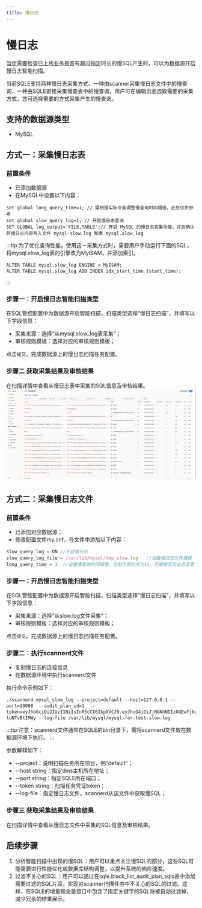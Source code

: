 ```yaml
---
title: 慢日志
---
```


# 慢日志
当您需要检查已上线业务是否有超过指定时长的慢SQL产生时，可以为数据源开启慢日志智能扫描。

当前SQLE支持两种慢日志采集方式，一种由scanner采集慢日志文件中的慢查询，一种由SQLE直接采集慢查表中的慢查询，用户可在编辑页面选取需要的采集方式，您可选择需要的方式采集产生的慢查询。

## 支持的数据源类型
* MySQL

## 方式一：采集慢日志表
### 前置条件
* 已添加数据源
* 在MySQL中设置以下内容：
```
set global long_query_time=1; // 需根据实际业务调整慢查询时间阈值，此处仅供参考
set global slow_query_log=1; // 开启慢日志查询
SET GLOBAL log_output='FILE,TABLE';// 开启 MySQL 的慢日志收集功能，并且确认将慢日志内容写入文件 mysql-slow.log 和表 mysql.slow_log
```
:::tip
为了优化查询性能，使用这一采集方式时，需要用户手动运行下面的SQL，将mysql.slow_log表的引擎改为MyISAM，并添加索引。
```
ALTER TABLE mysql.slow_log ENGINE = MyISAM;
ALTER TABLE mysql.slow_log ADD INDEX idx_start_time (start_time);
```
:::

### 步骤一：开启慢日志智能扫描类型

在SQL管控配置中为数据源开启智能扫描，扫描类型选择“慢日志扫描”，并填写以下字段信息：

* 采集来源：选择“从mysql.slow_log表采集”；
* 审核规则模板：选择对应的审核规则模板；

点击`提交`，完成数据源上的慢日志扫描任务配置。


### 步骤二 获取采集结果及审核结果
在扫描详情中查看从慢日志表中采集的SQL信息及审核结果。
![list](img/slowlog_list.png)



## 方式二：采集慢日志文件

### 前置条件
* 已添加对应数据源；
* 修改配置文件my.cnf，在文件中添加以下内容：
```jsx title="my.cnf"
slow_query_log = ON //开启慢日志
slow_query_log_file = /var/lib/mysql/tmp_slow.log   //设置慢日志文件路径
long_query_time = 1  //设置慢查询时间阈值，当前示例时间为1s，可根据实际业务变更
```

### 步骤一：开启慢日志智能扫描类型

在SQL管控配置中为数据源开启智能扫描，扫描类型选择“慢日志扫描”，并填写以下字段信息：

* 采集来源：选择“从slow.log文件采集”；
* 审核规则模板：选择对应的审核规则模板；

点击`提交`，完成数据源上的慢日志扫描任务配置。

### 步骤二：执行scannerd文件

* 复制慢日志的连接信息
* 在数据源环境中执行scannerd文件

执行命令示例如下：

```
./scannerd mysql_slow_log --project=default --host=127.0.0.1 --port=10000  --audit_plan_id=1  --token=eyJhbGciOiJIUzI1NiIsInR5cCI6IkpXVCJ9.eyJhcG4iOiJjNGNhNDIzOGEwYjkyMzgyMGRjYzUwOWE2Zjc1ODQ5YiIsImV4cCI6MTc1NDAzNjEyOCwiaXNzIjoiYWN0aW9udGVjaCBkbXMiLCJ1aWQiOiI3MDAyMDAifQ.gUE0fNLjAJAWXK7sPydEN8zQ96gStxa-luNTvBtIMWy --log-file /var/lib/mysql/mysql-for-test-slow.log
```

:::tip
注意：scannerd文件通常在SQLE的bin目录下，需将scannerd文件放在数据源环境下执行。
::: 

参数解释如下：

* --project：说明扫描任务所在项目，例“default”；
* --host string：指定dms主机所在地址；
* --port string：指定SQLE所在端口；
* --token string：扫描任务凭证token；
* --log-file：指定慢日志文件，scannerd从该文件中获取慢SQL；

### 步骤三 获取采集结果及审核结果
在扫描详情中查看从慢日志文件中采集的SQL信息及审核结果。


## 后续步骤
1. 分析智能扫描中出现的慢SQL：用户可以重点关注慢SQL的部分，这些SQL可能需要进行性能优化或数据库结构调整，以提升系统的响应速度。
2. 过滤不关心的SQL：用户可以通过在sqle.black_list_audit_plan_sqls表中添加需要过滤的SQL片段，实现对scanner扫描任务中不关心的SQL的过滤。这样，在SQLE的增量和全量接口中包含了指定关键字的SQL将被自动过滤掉，减少冗余的结果展示。





